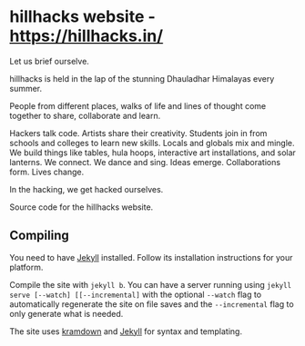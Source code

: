 # hillhacks website - https://hillhacks.in/

Let us brief ourselve.

hillhacks is held in the lap of the stunning Dhauladhar Himalayas every summer.

People from different places, walks of life and lines of thought come together to share, collaborate and learn.

Hackers talk code. Artists share their creativity. Students join in from schools and colleges to learn new skills. Locals and globals mix and mingle. We build things like tables, hula hoops, interactive art installations, and solar lanterns. We connect. We dance and sing. Ideas emerge. Collaborations form. Lives change.

In the hacking, we get hacked ourselves.


Source code for the hillhacks website.

## Compiling

You need to have [Jekyll](http://jekyllrb.com/) installed.  Follow its
installation instructions for your platform.

Compile the site with ``jekyll b``. You can have a server running 
using `jekyll serve [--watch] [[--incremental]` with the optional
`--watch` flag to automatically regenerate the site on file saves
and the `--incremental` flag to only generate what is needed.

The site uses [kramdown](https://kramdown.gettalong.org/syntax.html)
and [Jekyll](https://jekyllrb.com/docs/templates/) for syntax
and templating.
